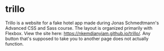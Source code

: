 # trillo
Trillo is a website for a fake hotel app made during Jonas Schmedtmann's Advanced CSS and Sass course. The layout is organized primarily with Flexbox.
View the site here: https://nkemdianyiam.github.io/trillo/. Any button that's supposed to take you to another page does not actually function.

